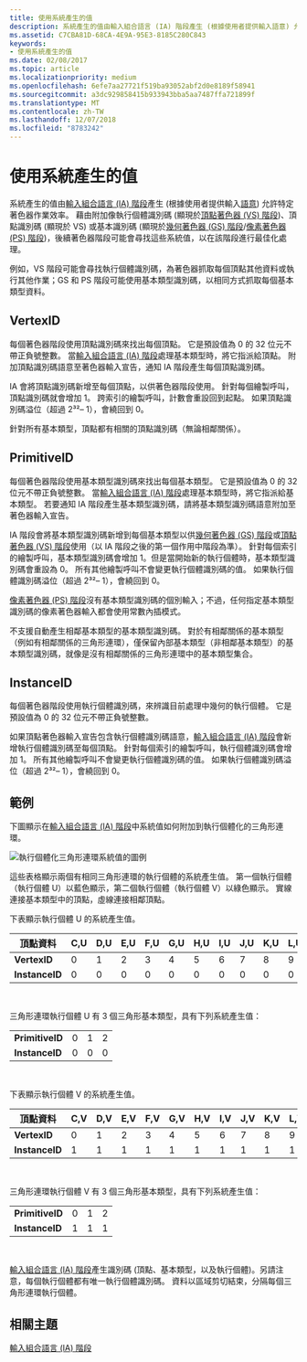 ```yaml
---
title: 使用系統產生的值
description: 系統產生的值由輸入組合語言 (IA) 階段產生 (根據使用者提供輸入語意) 允許特定著色器作業效率。
ms.assetid: C7CBA81D-68CA-4E9A-95E3-8185C280C843
keywords:
- 使用系統產生的值
ms.date: 02/08/2017
ms.topic: article
ms.localizationpriority: medium
ms.openlocfilehash: 6efe7aa27721f519ba93052abf2d0e8189f58941
ms.sourcegitcommit: a3dc929858415b933943bba5aa7487ffa721899f
ms.translationtype: MT
ms.contentlocale: zh-TW
ms.lasthandoff: 12/07/2018
ms.locfileid: "8783242"
---
```

# <a name="span-iddirect3dconceptsusingsystem-generatedvaluesspanusing-system-generated-values"></a><span id="direct3dconcepts.using_system-generated_values"></span>使用系統產生的值


系統產生的值由[輸入組合語言 (IA) 階段](input-assembler-stage--ia-.md)產生 (根據使用者提供輸入[語意](https://msdn.microsoft.com/library/windows/desktop/bb509647)) 允許特定著色器作業效率。 藉由附加像執行個體識別碼 (顯現於[頂點著色器 (VS) 階段](vertex-shader-stage--vs-.md))、頂點識別碼 (顯現於 VS) 或基本識別碼 (顯現於[幾何著色器 (GS) 階段](geometry-shader-stage--gs-.md)/[像素著色器 (PS) 階段](pixel-shader-stage--ps-.md))，後續著色器階段可能會尋找這些系統值，以在該階段進行最佳化處理。

例如，VS 階段可能會尋找執行個體識別碼，為著色器抓取每個頂點其他資料或執行其他作業；GS 和 PS 階段可能使用基本類型識別碼，以相同方式抓取每個基本類型資料。

## <a name="span-idvertexidspanspan-idvertexidspanspan-idvertexidspanvertexid"></a><span id="VertexID"></span><span id="vertexid"></span><span id="VERTEXID"></span>VertexID


每個著色器階段使用頂點識別碼來找出每個頂點。 它是預設值為 0 的 32 位元不帶正負號整數。 當[輸入組合語言 (IA) 階段](input-assembler-stage--ia-.md)處理基本類型時，將它指派給頂點。 附加頂點識別碼語意至著色器輸入宣告，通知 IA 階段產生每個頂點識別碼。

IA 會將頂點識別碼新增至每個頂點，以供著色器階段使用。 針對每個繪製呼叫，頂點識別碼就會增加 1。 跨索引的繪製呼叫，計數會重設回到起點。 如果頂點識別碼溢位（超過 2³²– 1），會繞回到 0。

針對所有基本類型，頂點都有相關的頂點識別碼（無論相鄰關係）。

## <a name="span-idprimitiveidspanspan-idprimitiveidspanspan-idprimitiveidspanprimitiveid"></a><span id="PrimitiveID"></span><span id="primitiveid"></span><span id="PRIMITIVEID"></span>PrimitiveID


每個著色器階段使用基本類型識別碼來找出每個基本類型。 它是預設值為 0 的 32 位元不帶正負號整數。 當[輸入組合語言 (IA) 階段](input-assembler-stage--ia-.md)處理基本類型時，將它指派給基本類型。 若要通知 IA 階段產生基本類型識別碼，請將基本類型識別碼語意附加至著色器輸入宣告。

IA 階段會將基本類型識別碼新增到每個基本類型以供[幾何著色器 (GS) 階段](geometry-shader-stage--gs-.md)或[頂點著色器 (VS) 階段](vertex-shader-stage--vs-.md)使用（以 IA 階段之後的第一個作用中階段為準）。 針對每個索引的繪製呼叫，基本類型識別碼會增加 1。但是當開始新的執行個體時，基本類型識別碼會重設為 0。 所有其他繪製呼叫不會變更執行個體識別碼的值。 如果執行個體識別碼溢位（超過 2³²– 1），會繞回到 0。

[像素著色器 (PS) 階段](pixel-shader-stage--ps-.md)沒有基本類型識別碼的個別輸入；不過，任何指定基本類型識別碼的像素著色器輸入都會使用常數內插模式。

不支援自動產生相鄰基本類型的基本類型識別碼。 對於有相鄰關係的基本類型（例如有相鄰關係的三角形連環），僅保留內部基本類型（非相鄰基本類型）的基本類型識別碼，就像是沒有相鄰關係的三角形連環中的基本類型集合。

## <a name="span-idinstanceidspanspan-idinstanceidspanspan-idinstanceidspaninstanceid"></a><span id="InstanceID"></span><span id="instanceid"></span><span id="INSTANCEID"></span>InstanceID


每個著色器階段使用執行個體識別碼，來辨識目前處理中幾何的執行個體。 它是預設值為 0 的 32 位元不帶正負號整數。

如果頂點著色器輸入宣告包含執行個體識別碼語意，[輸入組合語言 (IA) 階段](input-assembler-stage--ia-.md)會新增執行個體識別碼至每個頂點。 針對每個索引的繪製呼叫，執行個體識別碼會增加 1。 所有其他繪製呼叫不會變更執行個體識別碼的值。 如果執行個體識別碼溢位（超過 2³²– 1），會繞回到 0。

## <a name="span-idexamplespanspan-idexamplespanspan-idexamplespanexample"></a><span id="Example"></span><span id="example"></span><span id="EXAMPLE"></span>範例


下圖顯示在[輸入組合語言 (IA) 階段](input-assembler-stage--ia-.md)中系統值如何附加到執行個體化的三角形連環。

![執行個體化三角形連環系統值的圖例](images/d3d10-ia-example.png)

這些表格顯示兩個有相同三角形連環的執行個體的系統產生值。 第一個執行個體（執行個體 U）以藍色顯示，第二個執行個體（執行個體 V）以綠色顯示。 實線連接基本類型中的頂點，虛線連接相鄰頂點。

下表顯示執行個體 U 的系統產生值。

| 頂點資料    | C,U | D,U | E,U | F,U | G,U | H,U | I,U | J,U | K,U | L,U |
|----------------|-----|-----|-----|-----|-----|-----|-----|-----|-----|-----|
| **VertexID**   | 0   | 1   | 2   | 3   | 4   | 5   | 6   | 7   | 8   | 9   |
| **InstanceID** | 0   | 0   | 0   | 0   | 0   | 0   | 0   | 0   | 0   | 0   |

 

三角形連環執行個體 U 有 3 個三角形基本類型，具有下列系統產生值：

|                 |     |     |     |
|-----------------|-----|-----|-----|
| **PrimitiveID** | 0   | 1   | 2   |
| **InstanceID**  | 0   | 0   | 0   |

 

下表顯示執行個體 V 的系統產生值。

| 頂點資料    | C,V | D,V | E,V | F,V | G,V | H,V | I,V | J,V | K,V | L,V |
|----------------|-----|-----|-----|-----|-----|-----|-----|-----|-----|-----|
| **VertexID**   | 0   | 1   | 2   | 3   | 4   | 5   | 6   | 7   | 8   | 9   |
| **InstanceID** | 1   | 1   | 1   | 1   | 1   | 1   | 1   | 1   | 1   | 1   |

 

三角形連環執行個體 V 有 3 個三角形基本類型，具有下列系統產生值：

|                 |     |     |     |
|-----------------|-----|-----|-----|
| **PrimitiveID** | 0   | 1   | 2   |
| **InstanceID**  | 1   | 1   | 1   |

 

[輸入組合語言 (IA) 階段](input-assembler-stage--ia-.md)產生識別碼 (頂點、基本類型，以及執行個體)。另請注意，每個執行個體都有唯一執行個體識別碼。 資料以區域剪切結束，分隔每個三角形連環執行個體。

## <a name="span-idrelated-topicsspanrelated-topics"></a><span id="related-topics"></span>相關主題


[輸入組合語言 (IA) 階段](input-assembler-stage--ia-.md)

 

 




